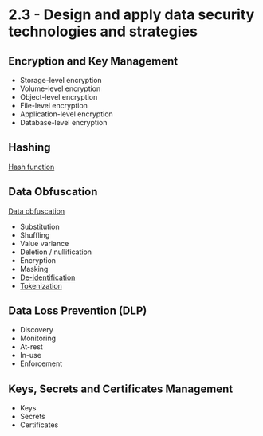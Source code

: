 # 2.3 - Design and apply data security technologies and strategies

## Encryption and Key Management

- Storage-level encryption
- Volume-level encryption
- Object-level encryption
- File-level encryption
- Application-level encryption
- Database-level encryption

## Hashing

[Hash function](../../../definitions/H.md#hash-function)

## Data Obfuscation

[Data obfuscation](../../../definitions/D.md#data-obfuscation)

- Substitution
- Shuffling
- Value variance
- Deletion / nullification
- Encryption
- Masking
- [De-identification](../../../definitions/D.md#de-identification)
- [Tokenization](../../../definitions/T.md#tokenization)

## Data Loss Prevention (DLP)

- Discovery
- Monitoring
- At-rest
- In-use
- Enforcement

## Keys, Secrets and Certificates Management

- Keys
- Secrets
- Certificates
